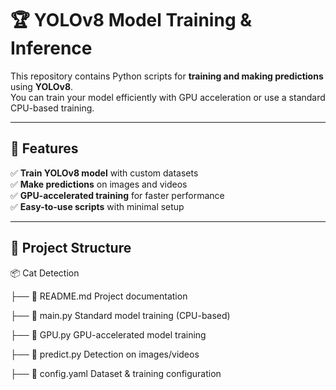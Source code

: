 # 🏆 YOLOv8 Model Training & Inference

This repository contains Python scripts for **training and making predictions** using **YOLOv8**.  
You can train your model efficiently with GPU acceleration or use a standard CPU-based training.

---

## 🚀 Features
✅ **Train YOLOv8 model** with custom datasets  
✅ **Make predictions** on images and videos  
✅ **GPU-accelerated training** for faster performance  
✅ **Easy-to-use scripts** with minimal setup  

---

## 📂 Project Structure
📦 Cat Detection

├── 📝 README.md           Project documentation

├── 🐍 main.py             Standard model training (CPU-based)

├── 🐍 GPU.py              GPU-accelerated model training

├── 🐍 predict.py          Detection on images/videos

├── 📝 config.yaml         Dataset & training configuration
